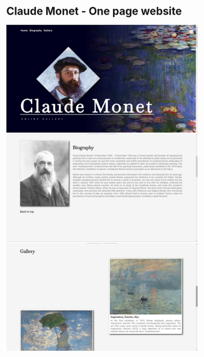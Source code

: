 # Claude Monet - One page website

![preview_01](preview/preview_01.jpg)
![preview_02](preview/preview_02.jpg)
![preview_03](preview/preview_03.jpg)
